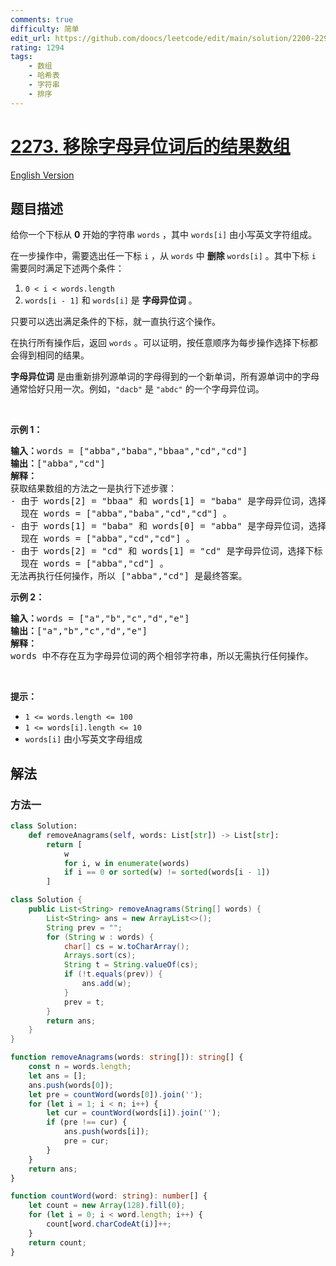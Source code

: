 ```yaml
---
comments: true
difficulty: 简单
edit_url: https://github.com/doocs/leetcode/edit/main/solution/2200-2299/2273.Find%20Resultant%20Array%20After%20Removing%20Anagrams/README.md
rating: 1294
tags:
    - 数组
    - 哈希表
    - 字符串
    - 排序
---
```


# [2273. 移除字母异位词后的结果数组](https://leetcode.cn/problems/find-resultant-array-after-removing-anagrams)

[English Version](/solution/2200-2299/2273.Find%20Resultant%20Array%20After%20Removing%20Anagrams/README_EN.md)

## 题目描述

<!-- 这里写题目描述 -->

<p>给你一个下标从 <strong>0</strong> 开始的字符串 <code>words</code> ，其中 <code>words[i]</code> 由小写英文字符组成。</p>

<p>在一步操作中，需要选出任一下标 <code>i</code> ，从 <code>words</code> 中 <strong>删除</strong> <code>words[i]</code> 。其中下标 <code>i</code> 需要同时满足下述两个条件：</p>

<ol>
	<li><code>0 &lt; i &lt; words.length</code></li>
	<li><code>words[i - 1]</code> 和 <code>words[i]</code> 是 <strong>字母异位词</strong> 。</li>
</ol>

<p>只要可以选出满足条件的下标，就一直执行这个操作。</p>

<p>在执行所有操作后，返回 <code>words</code> 。可以证明，按任意顺序为每步操作选择下标都会得到相同的结果。</p>

<p><strong>字母异位词</strong> 是由重新排列源单词的字母得到的一个新单词，所有源单词中的字母通常恰好只用一次。例如，<code>"dacb"</code> 是 <code>"abdc"</code> 的一个字母异位词。</p>

<p>&nbsp;</p>

<p><strong>示例 1：</strong></p>

<pre><strong>输入：</strong>words = ["abba","baba","bbaa","cd","cd"]
<strong>输出：</strong>["abba","cd"]
<strong>解释：</strong>
获取结果数组的方法之一是执行下述步骤：
- 由于 words[2] = "bbaa" 和 words[1] = "baba" 是字母异位词，选择下标 2 并删除 words[2] 。
  现在 words = ["abba","baba","cd","cd"] 。
- 由于 words[1] = "baba" 和 words[0] = "abba" 是字母异位词，选择下标 1 并删除 words[1] 。
  现在 words = ["abba","cd","cd"] 。
- 由于 words[2] = "cd" 和 words[1] = "cd" 是字母异位词，选择下标 2 并删除 words[2] 。
  现在 words = ["abba","cd"] 。
无法再执行任何操作，所以 ["abba","cd"] 是最终答案。</pre>

<p><strong>示例 2：</strong></p>

<pre><strong>输入：</strong>words = ["a","b","c","d","e"]
<strong>输出：</strong>["a","b","c","d","e"]
<strong>解释：</strong>
words 中不存在互为字母异位词的两个相邻字符串，所以无需执行任何操作。</pre>

<p>&nbsp;</p>

<p><strong>提示：</strong></p>

<ul>
	<li><code>1 &lt;= words.length &lt;= 100</code></li>
	<li><code>1 &lt;= words[i].length &lt;= 10</code></li>
	<li><code>words[i]</code> 由小写英文字母组成</li>
</ul>

## 解法

### 方法一

<!-- tabs:start -->

```python
class Solution:
    def removeAnagrams(self, words: List[str]) -> List[str]:
        return [
            w
            for i, w in enumerate(words)
            if i == 0 or sorted(w) != sorted(words[i - 1])
        ]
```

```java
class Solution {
    public List<String> removeAnagrams(String[] words) {
        List<String> ans = new ArrayList<>();
        String prev = "";
        for (String w : words) {
            char[] cs = w.toCharArray();
            Arrays.sort(cs);
            String t = String.valueOf(cs);
            if (!t.equals(prev)) {
                ans.add(w);
            }
            prev = t;
        }
        return ans;
    }
}
```

```ts
function removeAnagrams(words: string[]): string[] {
    const n = words.length;
    let ans = [];
    ans.push(words[0]);
    let pre = countWord(words[0]).join('');
    for (let i = 1; i < n; i++) {
        let cur = countWord(words[i]).join('');
        if (pre !== cur) {
            ans.push(words[i]);
            pre = cur;
        }
    }
    return ans;
}

function countWord(word: string): number[] {
    let count = new Array(128).fill(0);
    for (let i = 0; i < word.length; i++) {
        count[word.charCodeAt(i)]++;
    }
    return count;
}
```

<!-- tabs:end -->

<!-- end -->
